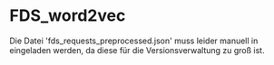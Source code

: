 # FDS_word2vec

Die Datei 'fds_requests_preprocessed.json' muss leider manuell in eingeladen werden, da diese für die Versionsverwaltung zu groß ist.
